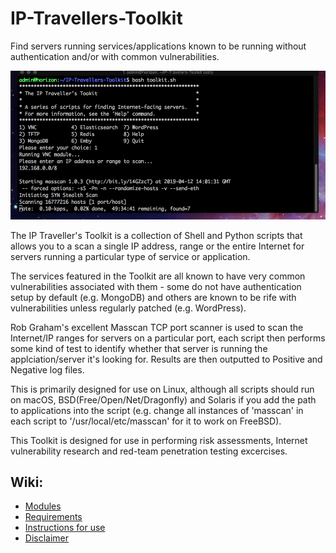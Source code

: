 # IP-Travellers-Toolkit

Find servers running services/applications known to be running without authentication and/or with common vulnerabilities.

![Alt text](/screenshot.png)

The IP Traveller's Toolkit is a collection of Shell and Python scripts that allows you to a scan a single IP address, range or the entire Internet for servers running a particular type of service or application. 

The services featured in the Toolkit are all known to have very common vulnerabilities associated with them - some do not have authentication setup by default (e.g. MongoDB) and others are known to be rife with vulnerabilities unless regularly patched (e.g. WordPress).

Rob Graham's excellent Masscan TCP port scanner is used to scan the Internet/IP ranges for servers on a particular port, each script then performs some kind of test to identify whether that server is running the applciation/server it's looking for. Results are then outputted to Positive and Negative log files.

This is primarily designed for use on Linux, although all scripts should run on macOS, BSD(Free/Open/Net/Dragonfly) and Solaris if you add the path to applications into the script (e.g. change all instances of 'masscan' in each script to '/usr/local/etc/masscan' for it to work on FreeBSD).

This Toolkit is designed for use in performing risk assessments, Internet vulnerability research and red-team penetration testing excercises.

## Wiki:

* [Modules](https://github.com/apacketofsweets/IP-Travellers-Toolkit/wiki/Modules)
* [Requirements](https://github.com/apacketofsweets/IP-Travellers-Toolkit/wiki/Requirements)
* [Instructions for use](https://github.com/apacketofsweets/IP-Travellers-Toolkit/wiki/Instructions-for-use)
* [Disclaimer](https://github.com/apacketofsweets/IP-Travellers-Toolkit/wiki/Disclaimer)
